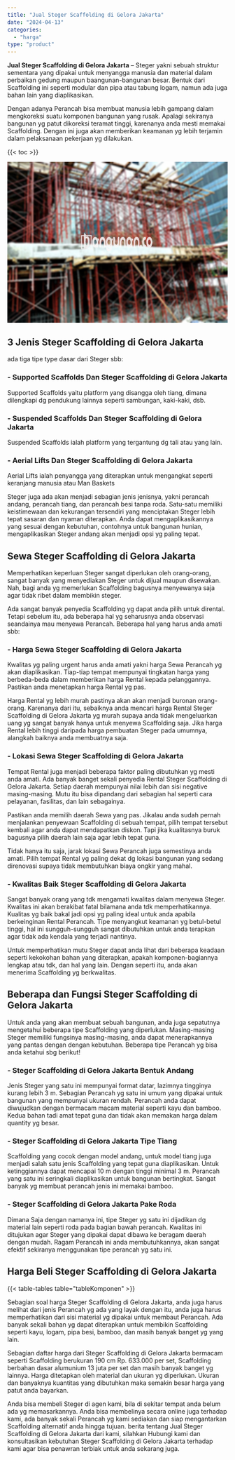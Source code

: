 ```yaml
---
title: "Jual Steger Scaffolding di Gelora Jakarta"
date: "2024-04-13"
categories: 
  - "harga"
type: "product"
---
```


**Jual Steger Scaffolding di Gelora Jakarta** – Steger yakni sebuah struktur sementara yang dipakai untuk menyangga manusia dan material dalam perbaikan gedung maupun baangunan-bangunan besar. Bentuk dari Scaffolding ini seperti modular dan pipa atau tabung logam, namun ada juga bahan lain yang diaplikasikan.

Dengan adanya Perancah bisa membuat manusia lebih gampang dalam mengkoreksi suatu komponen bangunan yang rusak. Apalagi sekiranya bangunan yg patut dikoreksi teramat tinggi, karenanya anda mesti memakai Scaffolding. Dengan ini juga akan memberikan keamanan yg lebih terjamin dalam pelaksanaan pekerjaan yg dilakukan.

{{< toc >}}

![Jual Steger Scaffolding di Gelora Jakarta](/images/sewa-scaffolding-steger-23.png)

## 3 Jenis Steger Scaffolding di Gelora Jakarta

ada tiga tipe type dasar dari Steger sbb:

### \- Supported Scaffolds Dan Steger Scaffolding di Gelora Jakarta

Supported Scaffolds yaitu platform yang disangga oleh tiang, dimana dilengkapi dg pendukung lainnya seperti sambungan, kaki-kaki, dsb.

### \- Suspended Scaffolds Dan Steger Scaffolding di Gelora Jakarta

Suspended Scaffolds ialah platform yang tergantung dg tali atau yang lain.

### \- Aerial Lifts Dan Steger Scaffolding di Gelora Jakarta

Aerial Lifts ialah penyangga yang diterapkan untuk mengangkat seperti keranjang manusia atau Man Baskets

Steger juga ada akan menjadi sebagian jenis jenisnya, yakni perancah andang, perancah tiang, dan perancah besi tanpa roda. Satu-satu memiliki keistimewaan dan kekurangan tersendiri yang menciptakan Steger lebih tepat sasaran dan nyaman diterapkan. Anda dapat mengaplikasikannya yang sesuai dengan kebutuhan, contohnya untuk bangunan hunian, mengaplikasikan Steger andang akan menjadi opsi yg paling tepat.

## Sewa Steger Scaffolding di Gelora Jakarta

Memperhatikan keperluan Steger sangat diperlukan oleh orang-orang, sangat banyak yang menyediakan Steger untuk dijual maupun disewakan. Nah, bagi anda yg memerlukan Scaffolding bagusnya menyewanya saja agar tidak ribet dalam membikin steger.

Ada sangat banyak penyedia Scaffolding yg dapat anda pilih untuk dirental. Tetapi sebelum itu, ada beberapa hal yg seharusnya anda observasi seandainya mau menyewa Perancah. Beberapa hal yang harus anda amati sbb:

### \- Harga Sewa Steger Scaffolding di Gelora Jakarta

Kwalitas yg paling urgent harus anda amati yakni harga Sewa Perancah yg akan diaplikasikan. Tiap-tiap tempat mempunyai tingkatan harga yang berbeda-beda dalam memberikan harga Rental kepada pelanggannya. Pastikan anda menetapkan harga Rental yg pas.

Harga Rental yg lebih murah pastinya akan akan menjadi buronan orang-orang. Karenanya dari itu, sebaiknya anda mencari harga Rental Steger Scaffolding di Gelora Jakarta yg murah supaya anda tidak mengeluarkan uang yg sangat banyak hanya untuk menyewa Scaffolding saja. Jika harga Rental lebih tinggi daripada harga pembuatan Steger pada umumnya, alangkah baiknya anda membuatnya saja.

### \- Lokasi Sewa Steger Scaffolding di Gelora Jakarta

Tempat Rental juga menjadi beberapa faktor paling dibutuhkan yg mesti anda amati. Ada banyak banget sekali penyedia Rental Steger Scaffolding di Gelora Jakarta. Setiap daerah mempunyai nilai lebih dan sisi negative masing-masing. Mutu itu bisa dipandang dari sebagian hal seperti cara pelayanan, fasilitas, dan lain sebagainya.

Pastikan anda memilih daerah Sewa yang pas. Jikalau anda sudah pernah menjalankan penyewaan Scaffolding di sebuah tempat, pilih tempat tersebut kembali agar anda dapat mendapatkan diskon. Tapi jika kualitasnya buruk bagusnya pilih daerah lain saja agar lebih tepat guna.

Tidak hanya itu saja, jarak lokasi Sewa Perancah juga semestinya anda amati. Pilih tempat Rental yg paling dekat dg lokasi bangunan yang sedang direnovasi supaya tidak membutuhkan biaya ongkir yang mahal.

### \- Kwalitas Baik Steger Scaffolding di Gelora Jakarta

Sangat banyak orang yang tdk mengamati kwalitas dalam menyewa Steger. Kwalitas ini akan berakibat fatal bilamana anda tdk memperhatikannya. Kualitas yg baik bakal jadi opsi yg paling ideal untuk anda apabila berkeinginan Rental Perancah. Tipe menyangkut keamanan yg betul-betul tinggi, hal ini sungguh-sungguh sangat dibutuhkan untuk anda terapkan agar tidak ada kendala yang terjadi nantinya.

Untuk memperhatikan mutu Steger dapat anda lihat dari beberapa keadaan seperti kekokohan bahan yang diterapkan, apakah komponen-bagiannya lengkap atau tdk, dan hal yang lain. Dengan seperti itu, anda akan menerima Scaffolding yg berkwalitas.

## Beberapa dan Fungsi Steger Scaffolding di Gelora Jakarta

Untuk anda yang akan membuat sebuah bangunan, anda juga sepatutnya mengetahui beberapa tipe Scaffolding yang diperlukan. Masing-masing Steger memiliki fungsinya masing-masing, anda dapat menerapkannya yang pantas dengan dengan kebutuhan. Beberapa tipe Perancah yg bisa anda ketahui sbg berikut!

### \- Steger Scaffolding di Gelora Jakarta Bentuk Andang

Jenis Steger yang satu ini mempunyai format datar, lazimnya tingginya kurang lebih 3 m. Sebagian Perancah yg satu ini umum yang dipakai untuk bangunan yang mempunyai ukuran rendah. Perancah anda dapat diwujudkan dengan bermacam macam material seperti kayu dan bamboo. Kedua bahan tadi amat tepat guna dan tidak akan memakan harga dalam quantity yg besar.

### \- Steger Scaffolding di Gelora Jakarta Tipe Tiang

Scaffolding yang cocok dengan model andang, untuk model tiang juga menjadi salah satu jenis Scaffolding yang tepat guna diaplikasikan. Untuk ketinggiannya dapat mencapai 10 m dengan tinggi minimal 3 m. Perancah yang satu ini seringkali diaplikasikan untuk bangunan bertingkat. Sangat banyak yg membuat perancah jenis ini memakai bamboo.

### \- Steger Scaffolding di Gelora Jakarta Pake Roda

Dimana Saja dengan namanya ini, tipe Steger yg satu ini dijadikan dg material lain seperti roda pada bagian bawah perancah. Kwalitas ini ditujukan agar Steger yang dipakai dapat dibawa ke beragam daerah dengan mudah. Ragam Perancah ini anda membutuhkannya, akan sangat efektif sekiranya menggunakan tipe perancah yg satu ini.

## Harga Beli Steger Scaffolding di Gelora Jakarta

{{< table-tables table="tableKomponen" >}}

Sebagian soal harga Steger Scaffolding di Gelora Jakarta, anda juga harus melihat dari jenis Perancah yg ada yang layak dengan itu, anda juga harus memperhatikan dari sisi material yg dipakai untuk membaut Perancah. Ada banyak sekali bahan yg dapat diterapkan untuk membikin Scaffolding seperti kayu, logam, pipa besi, bamboo, dan masih banyak banget yg yang lain.

Sebagian daftar harga dari Steger Scaffolding di Gelora Jakarta bermacam seperti Scaffolding berukuran 190 cm Rp. 633.000 per set, Scaffolding berbahan dasar alumunium 13 juta per set dan masih banyak banget yg lainnya. Harga ditetapkan oleh material dan ukuran yg diperlukan. Ukuran dan banyaknya kuantitas yang dibutuhkan maka semakin besar harga yang patut anda bayarkan.

Anda bisa membeli Steger di agen kami, bila di sekitar tempat anda belum ada yg memasarkannya. Anda bisa membelinya secara online juga terhadap kami, ada banyak sekali Perancah yg kami sediakan dan siap mengantarkan Scaffolding alternatif anda hingga tujuan. berita tentang Jual Steger Scaffolding di Gelora Jakarta dari kami, silahkan Hubungi kami dan konsultasikan kebutuhan Steger Scaffolding di Gelora Jakarta terhadap kami agar bisa penawran terbiak untuk anda sekarang juga.
